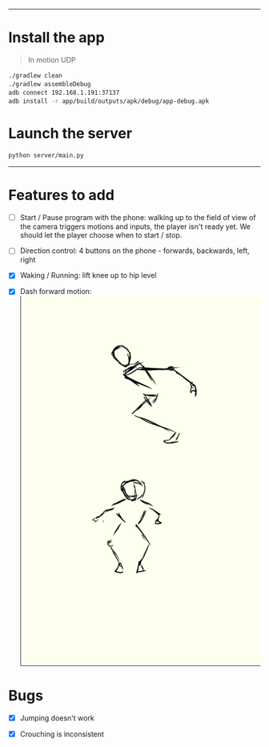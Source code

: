 
<!-- python Desktop\PhoneGameController\main.py -->

<!-- adb connect 192.168.1.191:42039
cd Desktop\PhoneGameController

npx react-native run-android -->

---

# Install the app

> In motion UDP

```bash
./gradlew clean
./gradlew assembleDebug
adb connect 192.168.1.191:37137
adb install -r app/build/outputs/apk/debug/app-debug.apk
```

# Launch the server
```bash
python server/main.py
```

---

# Features to add
- [ ] Start / Pause program with the phone: walking up to the field of view of the camera triggers motions and inputs, the player isn't ready yet. We should let the player choose when to start / stop.
- [ ] Direction control: 4 buttons on the phone - forwards, backwards, left, right

- [x] Waking / Running: lift knee up to hip level
- [x] Dash forward motion: 
![dashing motion](image.png)

# Bugs
- [x] Jumping doesn't work
- [x] Crouching is inconsistent

